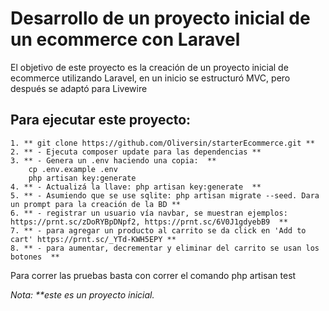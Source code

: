 # Desarrollo de un proyecto inicial de un ecommerce con Laravel

El objetivo de este proyecto es la creación de un proyecto inicial de ecommerce utilizando Laravel, en un inicio se estructuró MVC, pero después se adaptó para Livewire

## Para ejecutar este proyecto:
	
	1. ** git clone https://github.com/Oliversin/starterEcommerce.git ** 
	2. ** - Ejecuta composer update para las dependencias ** 
	3. ** - Genera un .env haciendo una copia:  ** 
		cp .env.example .env 
		php artisan key:generate
	4. ** - Actualizá la llave: php artisan key:generate  ** 
	5. ** - Asumiendo que se use sqlite: php artisan migrate --seed. Dara un prompt para la creación de la BD ** 
	6. ** - registrar un usuario vía navbar, se muestran ejemplos: https://prnt.sc/zDoRYBpDNpf2, https://prnt.sc/6V0J1gdyebB9  ** 
	7. ** - para agregar un producto al carrito se da click en 'Add to cart' https://prnt.sc/_YTd-KWH5EPY ** 
	8. ** - para aumentar, decrementar y eliminar del carrito se usan los botones  ** 

Para correr las pruebas basta con correr el comando php artisan test

_Nota: **este es un proyecto inicial._ 